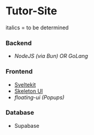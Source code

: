 # Tutor-Site
italics = to be determined

### Backend
- *NodeJS (via Bun) OR GoLang* 

### Frontend
- [Sveltekit](https://kit.svelte.dev/docs/introduction)
- [Skeleton UI](https://www.skeleton.dev/docs/get-started)
- *floating-ui (Popups)*

### Database
- Supabase